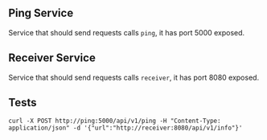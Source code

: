<h2>Ping Service</h2>

Service that should send requests calls `ping`, it has port 5000 exposed. 

<h2>Receiver Service</h2>

Service that should send requests calls `receiver`, it has port 8080 exposed.

<h2>Tests</h2>

`curl -X POST http://ping:5000/api/v1/ping -H "Content-Type: application/json" -d '{"url":"http://receiver:8080/api/v1/info"}'`
